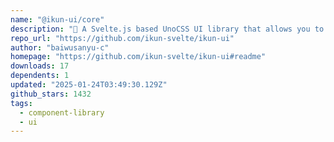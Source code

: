 ```yaml
---
name: "@ikun-ui/core"
description: "🐔 A Svelte.js based UnoCSS UI library that allows you to make websites"
repo_url: "https://github.com/ikun-svelte/ikun-ui"
author: "baiwusanyu-c"
homepage: "https://github.com/ikun-svelte/ikun-ui#readme"
downloads: 17
dependents: 1
updated: "2025-01-24T03:49:30.129Z"
github_stars: 1432
tags: 
  - component-library
  - ui
---
```

